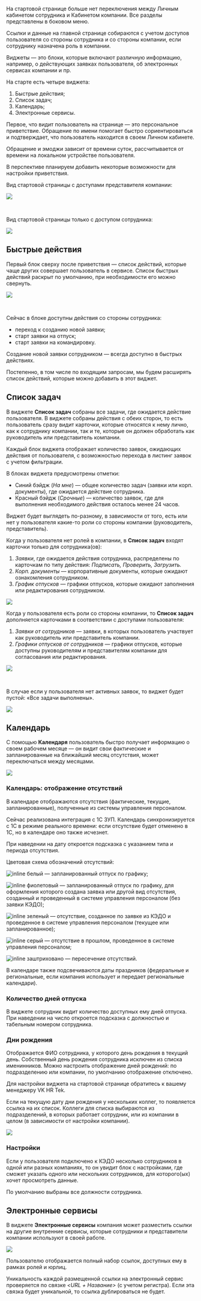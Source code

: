 На стартовой странице больше нет переключения между Личным кабинетом сотрудника и Кабинетом компании. Все разделы представлены в боковом меню.

Ссылки и данные на главной странице собираются с учетом доступов пользователя со стороны сотрудника и со стороны компании, если сотруднику назначена роль в компании.

Виджеты — это блоки, которые включают различную информацию, например, о действующих заявках пользователя, об электронных сервисах компании и пр. 

На старте есть четыре виджета:

1. Быстрые действия;
1. Список задач;
1. Календарь;
1. Электронные сервисы.

Первое, что видит пользователь на странице — это персональное приветствие. Обращение по имени помогает быстро сориентироваться и подтверждает, что пользователь находится в своем Личном кабинете. 

Обращение и эмоджи зависит от времени суток, рассчитывается от времени на локальном устройстве пользователя.

В перспективе планируем добавить некоторые возможности для настройки приветствия.

Вид стартовой страницы с доступами представителя компании:

![](./assets/1.png)

<br>

Вид стартовой страницы только с доступом сотрудника:

![](./assets/2.png)

## Быстрые действия

Первый блок сверху после приветствия — список действий, которые чаще других совершает пользователь в сервисе. Список быстрых действий раскрыт по умолчанию, при необходимости его можно свернуть.

![](./assets/101.png)

<br>

Сейчас в блоке доступны действия со стороны сотрудника: 

- переход к созданию новой заявки;
- старт заявки на отпуск;
- старт заявки на командировку. 

Создание новой заявки сотрудником — всегда доступно в быстрых действиях.

Постепенно, в том числе по входящим запросам, мы будем расширять список действий, которые можно добавить в этот виджет.

## Список задач

В виджете **Список задач** собраны все задачи, где ожидается действие пользователя. В виджете собраны действия с обеих сторон, то есть пользователь сразу видит карточки, которые относятся к нему лично, как к сотруднику компании, так и те, которые он должен обработать как руководитель или представитель компании.

Каждый блок виджета отображает количество заявок, ожидающих действия от пользователя, с возможностью перехода в листинг заявок с учетом фильтрации.

В блоках виджета предусмотрены отметки:

- Синий бэйдж (*На мне*) — общее количество задач (заявки или корп. документы), где ожидается действие сотрудника.
- Красный бэйдж (*Срочные*) — количество заявок, где для выполнения необходимого действия осталось менее 24 часов.

Виджет будет выглядеть по-разному, в зависимости от того, есть или нет у пользователя какие-то роли со стороны компании (руководитель, представитель).

Когда у пользователя нет ролей в компании, в **Список задач** входят карточки только для сотрудника(ов):

1. *Заявки*, где ожидается действия сотрудника, распределены по карточкам по типу действия: *Подписать, Проверить, Загрузить.*
1. *Корп. документы* — корпоративные документы, которые ожидают ознакомления сотрудником.
1. *График отпусков* — графики отпусков, которые ожидают заполнения или редактирования сотрудником.

![](./assets/211.png)

Когда у пользователя есть роли со стороны компании, то **Список задач** дополняется карточками в соответствии с доступами пользователя:

1. *Заявки от сотрудников* — заявки, в которых пользователь участвует как руководитель или представитель компании.
1. *Графики отпусков от сотрудников* — графики отпусков, которые доступны руководителям и представителям компании для согласования или редактирования.

![](./assets/213.png)

<br>

В случае если у пользователя нет активных заявок, то виджет будет пустой: «Все задачи выполнены».

![](./assets/3.png)

## Календарь

С помощью **Календаря** пользователь быстро получает информацию о своем рабочем месяце — он видит свои фактические и запланированные на ближайший месяц отсутствия, может переключаться между месяцами.

![](./assets/100.png)

### Календарь: отображение отсутствий

В календаре отображаются отсутствия (фактические, текущие, запланированные), полученные из системы управления персоналом. 

Сейчас реализована интеграция с 1С ЗУП. Календарь синхронизируется с 1С в режиме реального времени: если отсутствие будет отменено в 1С, но в календаре оно также исчезнет.

При наведении на дату откроется подсказка с указанием типа и периода отсутствия.

Цветовая схема обозначений отсутствий:

![](./assets/5.png "inline") белый — запланированный отпуск по графику;

![](./assets/6.png "inline") фиолетовый — запланированный отпуск по графику, для оформления которого создана заявка или другой вид отсутствия, созданный и проведенный в системе управления персоналом (без заявки КЭДО);

![](./assets/7.png "inline") зеленый — отсутствие, созданное по заявке из КЭДО и проведенное в системе управления персоналом (текущее или запланированное);

![](./assets/8.png "inline") серый — отсутствие в прошлом, проведенное  в системе управления персоналом;

![](./assets/88.png "inline") заштриховано — пересечение отсутствий. 

В календаре также подсвечиваются даты праздников (федеральные и региональные, если компания использует и передает региональные календари). 

### Количество дней отпуска

В виджете сотрудник видит количество доступных ему дней отпуска. При наведении на число откроется подсказка с должностью и табельным номером сотрудника.

### Дни рождения

Отображается ФИО сотрудника, у которого день рождения в текущий день. Собственный день рождения сотрудника исключен из списка именинников. Можно настроить отображение дней рождений: по подразделению или компании, по умолчанию отображение отключено.

Для настройки виджета на стартовой странице обратитесь к вашему менеджеру VK HR Tek.

Если на текущую дату дни рождения у нескольких коллег, то появляется ссылка на их список. Коллеги для списка выбираются из подразделений, в которых работает сотрудник, или из компании в целом (в зависимости от настройки компании).

![](./assets/66.png)

### Настройки

Если у пользователя подключено к КЭДО несколько сотрудников в одной или разных компаниях, то он увидит блок с настройками, где сможет указать одного или нескольких сотрудников, для которого(ых) хочет просмотреть данные.

По умолчанию выбраны все должности сотрудника.

## Электронные сервисы

В виджете **Электронные сервисы** компания может разместить ссылки на другие внутренние сервисы, которые сотрудники и представители компании  используют в своей работе. 

![](./assets/102.png)

Пользователю отображается полный набор ссылок, доступных ему в рамках ролей и юрлиц.

Уникальность каждой размещенной ссылки на электронный сервис проверяется по связке *<URL + Название>* (с учетом регистра). Если эта связка будет уникальной, то ссылка дублироваться не будет.
